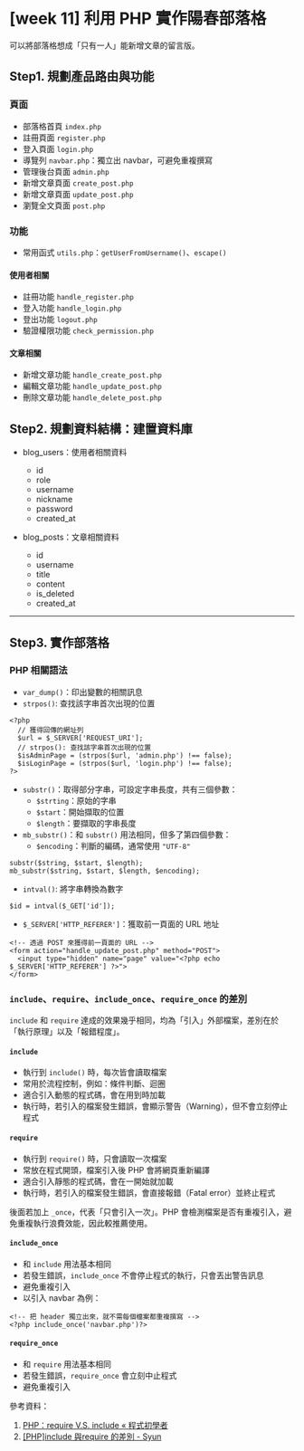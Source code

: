 # [week 11] 利用 PHP 實作陽春部落格

可以將部落格想成「只有一人」能新增文章的留言版。

## Step1. 規劃產品路由與功能

### 頁面

- 部落格首頁 `index.php`
- 註冊頁面 `register.php`
- 登入頁面 `login.php`
- 導覽列 `navbar.php`：獨立出 navbar，可避免重複撰寫
- 管理後台頁面 `admin.php`
- 新增文章頁面 `create_post.php`
- 新增文章頁面 `update_post.php`
- 瀏覽全文頁面 `post.php`

### 功能

- 常用函式 `utils.php`：`getUserFromUsername()`、`escape()`

#### 使用者相關

- 註冊功能 `handle_register.php`
- 登入功能 `handle_login.php`
- 登出功能 `logout.php`
- 驗證權限功能 `check_permission.php`

#### 文章相關

- 新增文章功能 `handle_create_post.php`
- 編輯文章功能 `handle_update_post.php`
- 刪除文章功能 `handle_delete_post.php`

## Step2. 規劃資料結構：建置資料庫

- blog_users：使用者相關資料
  - id
  - role
  - username
  - nickname
  - password
  - created_at

- blog_posts：文章相關資料
  - id
  - username
  - title
  - content
  - is_deleted
  - created_at 

---

## Step3. 實作部落格

### PHP 相關語法

- `var_dump()`：印出變數的相關訊息
- `strpos()`: 查找該字串首次出現的位置
```php=
<?php
  // 獲得回傳的網址列
  $url = $_SERVER['REQUEST_URI'];
  // strpos(): 查找該字串首次出現的位置
  $isAdminPage = (strpos($url, 'admin.php') !== false);
  $isLoginPage = (strpos($url, 'login.php') !== false);
?>
```

- `substr()`：取得部分字串，可設定字串長度，共有三個參數：
  - `$strting`：原始的字串
  - `$start`：開始擷取的位置
  - `$length`：要擷取的字串長度
- `mb_substr()`：和 `substr()` 用法相同，但多了第四個參數：
  - `$encoding`：判斷的編碼，通常使用 `"UTF-8"`
```php=
substr($string, $start, $length);
mb_substr($string, $start, $length, $encoding);
```
- `intval()`: 將字串轉換為數字
```php=
$id = intval($_GET['id']);
```
- `$_SERVER['HTTP_REFERER']`：獲取前一頁面的 URL 地址
```php=
<!-- 透過 POST 來獲得前一頁面的 URL -->
<form action="handle_update_post.php" method="POST">
  <input type="hidden" name="page" value="<?php echo $_SERVER['HTTP_REFERER'] ?>">
</form>
```

### `include`、`require`、`include_once`、`require_once` 的差別

`include` 和 `require` 達成的效果幾乎相同，均為「引入」外部檔案，差別在於「執行原理」以及「報錯程度」。

#### `include`
- 執行到 `include()` 時，每次皆會讀取檔案
- 常用於流程控制，例如：條件判斷、迴圈
- 適合引入動態的程式碼，會在用到時加載
- 執行時，若引入的檔案發生錯誤，會顯示警告（Warning），但不會立刻停止程式

#### `require`
- 執行到 `require()` 時，只會讀取一次檔案
- 常放在程式開頭，檔案引入後 PHP 會將網頁重新編譯
- 適合引入靜態的程式碼，會在一開始就加載
- 執行時，若引入的檔案發生錯誤，會直接報錯（Fatal error）並終止程式

後面若加上 `_once`，代表「只會引入一次」。PHP 會檢測檔案是否有重複引入，避免重複執行浪費效能，因此較推薦使用。

#### `include_once` 
- 和 `include` 用法基本相同
- 若發生錯誤，`include_once` 不會停止程式的執行，只會丟出警告訊息
- 避免重複引入
- 以引入 navbar 為例：

```htmlmixed=
<!-- 把 header 獨立出來，就不需每個檔案都重複撰寫 -->
<?php include_once('navbar.php')?>
```

#### `require_once`
- 和 `require` 用法基本相同
- 若發生錯誤，`require_once` 會立刻中止程式
- 避免重複引入

參考資料：
1. [PHP：require V.S. include « 程式初學者](http://code-beginner.logdown.com/posts/389687-phprequire-vs-include)
2. [[PHP]include 與require 的差別 - Syun](http://syunguo.blogspot.com/2013/04/phpinclude-require.html)
